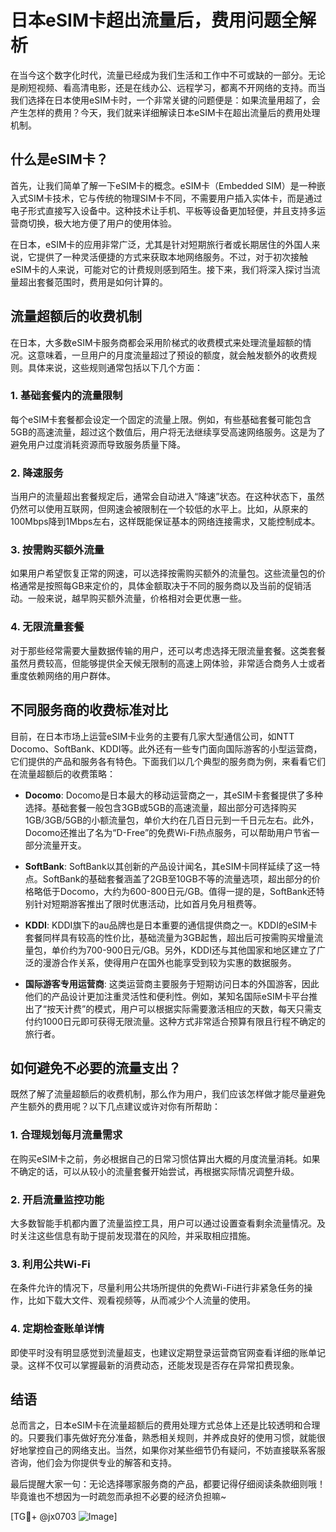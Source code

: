 # 日本eSIM卡超出流量后，费用问题全解析

在当今这个数字化时代，流量已经成为我们生活和工作中不可或缺的一部分。无论是刷短视频、看高清电影，还是在线办公、远程学习，都离不开网络的支持。而当我们选择在日本使用eSIM卡时，一个非常关键的问题便是：如果流量用超了，会产生怎样的费用？今天，我们就来详细解读日本eSIM卡在超出流量后的费用处理机制。

## 什么是eSIM卡？

首先，让我们简单了解一下eSIM卡的概念。eSIM卡（Embedded SIM）是一种嵌入式SIM卡技术，它与传统的物理SIM卡不同，不需要用户插入实体卡，而是通过电子形式直接写入设备中。这种技术让手机、平板等设备更加轻便，并且支持多运营商切换，极大地方便了用户的使用体验。

在日本，eSIM卡的应用非常广泛，尤其是针对短期旅行者或长期居住的外国人来说，它提供了一种灵活便捷的方式来获取本地网络服务。不过，对于初次接触eSIM卡的人来说，可能对它的计费规则感到陌生。接下来，我们将深入探讨当流量超出套餐范围时，费用是如何计算的。

## 流量超额后的收费机制

在日本，大多数eSIM卡服务商都会采用阶梯式的收费模式来处理流量超额的情况。这意味着，一旦用户的月度流量超过了预设的额度，就会触发额外的收费规则。具体来说，这些规则通常包括以下几个方面：

### 1. **基础套餐内的流量限制**
   每个eSIM卡套餐都会设定一个固定的流量上限。例如，有些基础套餐可能包含5GB的高速流量，超过这个数值后，用户将无法继续享受高速网络服务。这是为了避免用户过度消耗资源而导致服务质量下降。

### 2. **降速服务**
   当用户的流量超出套餐规定后，通常会自动进入“降速”状态。在这种状态下，虽然仍然可以使用互联网，但网速会被限制在一个较低的水平上。比如，从原来的100Mbps降到1Mbps左右，这样既能保证基本的网络连接需求，又能控制成本。

### 3. **按需购买额外流量**
   如果用户希望恢复正常的网速，可以选择按需购买额外的流量包。这些流量包的价格通常是按照每GB来定价的，具体金额取决于不同的服务商以及当前的促销活动。一般来说，越早购买额外流量，价格相对会更优惠一些。

### 4. **无限流量套餐**
   对于那些经常需要大量数据传输的用户，还可以考虑选择无限流量套餐。这类套餐虽然月费较高，但能够提供全天候无限制的高速上网体验，非常适合商务人士或者重度依赖网络的用户群体。

## 不同服务商的收费标准对比

目前，在日本市场上运营eSIM卡业务的主要有几家大型通信公司，如NTT Docomo、SoftBank、KDDI等。此外还有一些专门面向国际游客的小型运营商，它们提供的产品和服务各有特色。下面我们以几个典型的服务商为例，来看看它们在流量超额后的收费策略：

- **Docomo**: Docomo是日本最大的移动运营商之一，其eSIM卡套餐提供了多种选择。基础套餐一般包含3GB或5GB的高速流量，超出部分可选择购买1GB/3GB/5GB的小额流量包，单价大约在几百日元到一千日元左右。此外，Docomo还推出了名为“D-Free”的免费Wi-Fi热点服务，可以帮助用户节省一部分流量开支。

- **SoftBank**: SoftBank以其创新的产品设计闻名，其eSIM卡同样延续了这一特点。SoftBank的基础套餐涵盖了2GB至10GB不等的流量选项，超出部分的价格略低于Docomo，大约为600-800日元/GB。值得一提的是，SoftBank还特别针对短期游客推出了限时优惠活动，比如首月免月租费等。

- **KDDI**: KDDI旗下的au品牌也是日本重要的通信提供商之一。KDDI的eSIM卡套餐同样具有较高的性价比，基础流量为3GB起售，超出后可按需购买增量流量包，单价约为700-900日元/GB。另外，KDDI还与其他国家和地区建立了广泛的漫游合作关系，使得用户在国外也能享受到较为实惠的数据服务。

- **国际游客专用运营商**: 这类运营商主要服务于短期访问日本的外国游客，因此他们的产品设计更加注重灵活性和便利性。例如，某知名国际eSIM卡平台推出了“按天计费”的模式，用户可以根据实际需要激活相应的天数，每天只需支付约1000日元即可获得无限流量。这种方式非常适合预算有限且行程不确定的旅行者。

## 如何避免不必要的流量支出？

既然了解了流量超额后的收费机制，那么作为用户，我们应该怎样做才能尽量避免产生额外的费用呢？以下几点建议或许对你有所帮助：

### 1. **合理规划每月流量需求**
   在购买eSIM卡之前，务必根据自己的日常习惯估算出大概的月度流量消耗。如果不确定的话，可以从较小的流量套餐开始尝试，再根据实际情况调整升级。

### 2. **开启流量监控功能**
   大多数智能手机都内置了流量监控工具，用户可以通过设置查看剩余流量情况。及时关注这些信息有助于提前发现潜在的风险，并采取相应措施。

### 3. **利用公共Wi-Fi**
   在条件允许的情况下，尽量利用公共场所提供的免费Wi-Fi进行非紧急任务的操作，比如下载大文件、观看视频等，从而减少个人流量的使用。

### 4. **定期检查账单详情**
   即使平时没有明显感觉到流量超支，也建议定期登录运营商官网查看详细的账单记录。这样不仅可以掌握最新的消费动态，还能发现是否存在异常扣费现象。

## 结语

总而言之，日本eSIM卡在流量超额后的费用处理方式总体上还是比较透明和合理的。只要我们事先做好充分准备，熟悉相关规则，并养成良好的使用习惯，就能很好地掌控自己的网络支出。当然，如果你对某些细节仍有疑问，不妨直接联系客服咨询，他们会为你提供专业的解答和支持。

最后提醒大家一句：无论选择哪家服务商的产品，都要记得仔细阅读条款细则哦！毕竟谁也不想因为一时疏忽而承担不必要的经济负担嘛~

[TG💪+ @jx0703 ![Image](https://github.com/user-attachments/assets/dbca1d08-cadb-493c-b0ec-ad6f7a83f270)]